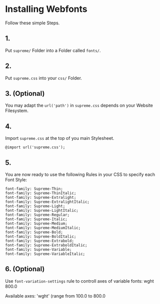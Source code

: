 # Installing Webfonts

Follow these simple Steps.

## 1.

Put `supreme/` Folder into a Folder called `fonts/`.

## 2.

Put `supreme.css` into your `css/` Folder.

## 3. (Optional)

You may adapt the `url('path')` in `supreme.css` depends on your Website Filesystem.

## 4.

Import `supreme.css` at the top of you main Stylesheet.

```
@import url('supreme.css');
```

## 5.

You are now ready to use the following Rules in your CSS to specify each Font Style:

```
font-family: Supreme-Thin;
font-family: Supreme-ThinItalic;
font-family: Supreme-Extralight;
font-family: Supreme-ExtralightItalic;
font-family: Supreme-Light;
font-family: Supreme-LightItalic;
font-family: Supreme-Regular;
font-family: Supreme-Italic;
font-family: Supreme-Medium;
font-family: Supreme-MediumItalic;
font-family: Supreme-Bold;
font-family: Supreme-BoldItalic;
font-family: Supreme-Extrabold;
font-family: Supreme-ExtraboldItalic;
font-family: Supreme-Variable;
font-family: Supreme-VariableItalic;

```

## 6. (Optional)

Use `font-variation-settings` rule to controll axes of variable fonts:
wght 800.0

Available axes:
'wght' (range from 100.0 to 800.0
